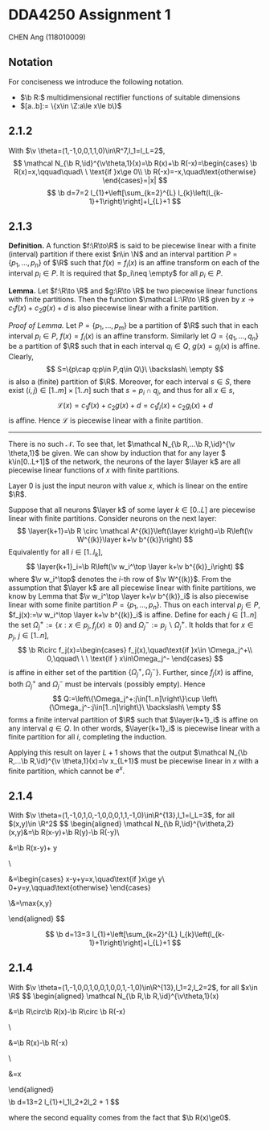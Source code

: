 # DDA4250 Assignment 1

CHEN Ang (118010009) $\newcommand{\v}{\boldsymbol}$ $\newcommand{\b}{\mathbf}$ $\newcommand{\id}{\text{id}_\R}$

## Notation

For conciseness we introduce the following notation.

- $\b R:$ multidimensional rectifier functions of suitable dimensions
- $[a..b]:= \{x\in \Z:a\le x\le b\}$

## 2.1.2

With $\v \theta=(1,-1,0,0,1,1,0)\in\R^7,l_1=l_L=2$,
$$
\mathcal N_{\b R,\id}^{\v\theta,1}(x)=\b R(x)+\b R(-x)=\begin{cases}
\b R(x)=x,\qquad\quad\ \ \text{if }x\ge 0\\
\b R(-x)=-x,\quad\text{otherwise}
\end{cases}=|x|
$$
$$
\b d=7=2 l_{1}+\left[\sum_{k=2}^{L} l_{k}\left(l_{k-1}+1\right)\right]+l_{L}+1
$$

## 2.1.3

**Definition.** A function $f:\R\to\R$ is said to be piecewise linear with a finite (interval) partition if there exist $n\in \N$ and an interval partition $P=\{p_1,...,p_n\}$ of $\R$ such that $f(x)=f_i(x)$ is an affine transform on each of the interval $p_i\in P$. It is required that $p_i\neq \empty$ for all $p_i\in P$.

$\newcommand{\layer}[1]{\v x^{(#1)}}$**Lemma.** Let $f:\R\to \R$ and $g:\R\to \R$ be two piecewise linear functions with finite partitions. Then the function $\mathcal L:\R\to \R$ given by $x\to c_1f(x)+c_2g(x)+d$ is also piecewise linear with a finite partition.

*Proof of Lemma.* Let $P=\left\{p_1,...,p_m\right\}$ be a partition of $\R$ such that in each interval $p_i\in P$, $f(x)=f_i(x)$ is an affine transform. Similarly let $Q=\left\{q_1,...,q_n\right\}$ be a partition of $\R$ such that in each interval $q_i\in Q$, $g(x)=g_j(x)$ is affine. Clearly,
$$
S=\{p\cap q:p\in P,q\in Q\}\ \backslash\ \empty
$$
is also a (finite) partition of $\R$. Moreover, for each interval $s\in S$, there exist $(i,j)\in[1..m]\times[1..n]$ such that $s=p_i\cap q_j$, and thus for all $x\in s$,
$$
\mathcal L(x)=c_1f(x) + c_2g(x)+d=c_1f_i(x)+c_2 g_i(x)+d
$$
is affine. Hence $\mathcal L$ is piecewise linear with a finite partition.

---

There is no such $\mathcal N$. To see that, let $\mathcal N_{\b R,...\b R,\id}^{\v \theta,1}$ be given. We can show by induction that for any layer $ k\in[0..L+1]$ of the network, the neurons of the layer $\layer k$ are all piecewise linear functions of $x$ with finite partitions.

Layer $0$ is just the input neuron with value $x$, which is linear on the entire $\R$.

Suppose that all neurons $\layer k$ of some layer $k\in[0..L]$ are piecewise linear with finite partitions. Consider neurons on the next layer:
$$
\layer{k+1}=\b R \circ \mathcal A^{(k)}\left(\layer k\right)=\b R\left(\v W^{(k)}\layer k+\v b^{(k)}\right)
$$
Equivalently for all $i\in[1..l_k]$,
$$
\layer{k+1}_i=\b R\left(\v w_i^\top \layer k+\v b^{(k)}_i\right)
$$
where $\v w_i^\top$ denotes the $i$-th row of $\v W^{(k)}$. From the assumption that $\layer k$ are all piecewise linear with finite partitions, we know by Lemma that $\v w_i^\top \layer k+\v b^{(k)}_i$ is also piecewise linear with some finite partition $P=\{p_1,...,p_n\}$. Thus on each interval $p_j\in P$, $f_j(x):=\v w_i^\top \layer k+\v b^{(k)}_i$ is affine. Define for each $j\in[1..n]$ the set $\Omega_j^+:=\{x:x\in p_j,f_j(x)\ge0\}$ and $\Omega_j^-:=p_j\backslash\Omega_j^+$.  It holds that for $x\in p_j$, $j\in[1..n]$,
$$
\b R\circ f_j(x)=\begin{cases}
f_j(x),\quad\text{if }x\in \Omega_j^+\\
0,\qquad\ \ \ \text{if } x\in\Omega_j^-
\end{cases}
$$
is affine in either set of the partition $\{\Omega^+_j,\Omega^-_j\}$. Further, since $f_j(x)$ is affine, both $\Omega_j^+$ and $\Omega_j^-$ must be intervals (possibly empty). Hence
$$
Q:=\left\{\Omega_j^+:j\in[1..n]\right\}\cup \left\{\Omega_j^-:j\in[1..n]\right\}\ \backslash\ \empty
$$
forms a finite interval partition of $\R$ such that $\layer{k+1}_i$ is affine on any interval $q\in Q$. In other words, $\layer{k+1}_i$ is piecewise linear with a finite partition for all $i$, completing the induction.

Applying this result on layer $L+1$ shows that the output $\mathcal N_{\b R,...\b R,\id}^{\v \theta,1}(x)=\v x_{L+1}$ must be piecewise linear in $x$ with a finite partition, which cannot be $e^x$.

## 2.1.4

With $\v \theta=(1,-1,0,1,0,-1,0,0,0,1,1,-1,0)\in\R^{13},l_1=l_L=3$, for all $(x,y)\in \R^2$
$$
\begin{aligned}
\mathcal N_{\b R,\id}^{\v\theta,2}(x,y)&=\b R(x-y)+\b R(y)-\b R(-y)\\

&=\b R(x-y)+ y

\\


&=\begin{cases}
x-y+y=x,\quad\text{if }x\ge y\\
0+y=y,\qquad\text{otherwise}
\end{cases}

\\&=\max\{x,y\}


\end{aligned}
$$

$$
\b d=13=3 l_{1}+\left[\sum_{k=2}^{L} l_{k}\left(l_{k-1}+1\right)\right]+l_{L}+1
$$

## 2.1.4

With $\v \theta=(1,-1,0,0,1,0,0,1,0,0,1,-1,0)\in\R^{13},l_1=2,l_2=2$, for all $x\in \R$
$$
\begin{aligned}
\mathcal N_{\b R,\b R,\id}^{\v\theta,1}(x)

&=\b R\circ\b R(x)-\b R\circ \b R(-x)

\\

&=\b R(x)-\b R(-x)

\\


&=x


\end{aligned}
$$
$$
\b d=13=2 l_{1}+l_1l_2+2l_2 + 1
$$

where the second equality comes from the fact that $\b R(x)\ge0$.

